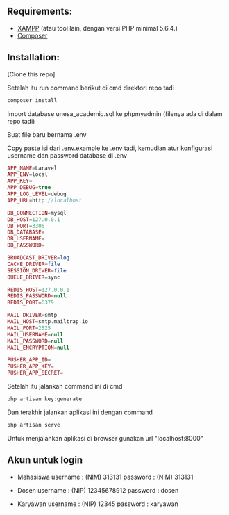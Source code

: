 ## Requirements:
* [XAMPP](https://www.apachefriends.org/download.html) (atau tool lain, dengan versi PHP minimal 5.6.4.) 
* [Composer](https://getcomposer.org/)


## Installation:
[Clone this repo]

Setelah itu run command berikut di cmd direktori repo tadi
```bash
composer install
```

Import database unesa_academic.sql ke phpmyadmin (filenya ada di dalam repo tadi)

Buat file baru bernama .env

Copy paste isi dari .env.example ke .env tadi, kemudian atur konfigurasi username dan password database di .env

```php
APP_NAME=Laravel
APP_ENV=local
APP_KEY=
APP_DEBUG=true
APP_LOG_LEVEL=debug
APP_URL=http://localhost

DB_CONNECTION=mysql
DB_HOST=127.0.0.1
DB_PORT=3306
DB_DATABASE=
DB_USERNAME=
DB_PASSWORD=

BROADCAST_DRIVER=log
CACHE_DRIVER=file
SESSION_DRIVER=file
QUEUE_DRIVER=sync

REDIS_HOST=127.0.0.1
REDIS_PASSWORD=null
REDIS_PORT=6379

MAIL_DRIVER=smtp
MAIL_HOST=smtp.mailtrap.io
MAIL_PORT=2525
MAIL_USERNAME=null
MAIL_PASSWORD=null
MAIL_ENCRYPTION=null

PUSHER_APP_ID=
PUSHER_APP_KEY=
PUSHER_APP_SECRET=
```

Setelah itu jalankan command ini di cmd
```bash
php artisan key:generate
```

Dan terakhir jalankan aplikasi ini dengan command
```bash
php artisan serve
```

Untuk menjalankan aplikasi di browser gunakan url "localhost:8000"

## Akun untuk login ##
* Mahasiswa
username : (NIM) 313131
password : (NIM) 313131

* Dosen
username : (NIP) 12345678912
password : dosen

* Karyawan
username : (NIP) 12345
password : karyawan
